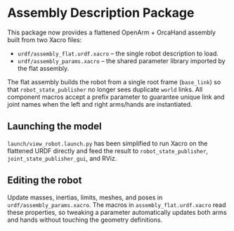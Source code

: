 # Assembly Description Package

This package now provides a flattened OpenArm + OrcaHand assembly built from two
Xacro files:

- `urdf/assembly_flat.urdf.xacro` – the single robot description to load.
- `urdf/assembly_params.xacro` – the shared parameter library imported by the
  flat assembly.

The flat assembly builds the robot from a single root frame (`base_link`) so
that `robot_state_publisher` no longer sees duplicate `world` links. All
component macros accept a prefix parameter to guarantee unique link and joint
names when the left and right arms/hands are instantiated.

## Launching the model

`launch/view_robot.launch.py` has been simplified to run Xacro on the flattened
URDF directly and feed the result to `robot_state_publisher`,
`joint_state_publisher_gui`, and RViz.

## Editing the robot

Update masses, inertias, limits, meshes, and poses in
`urdf/assembly_params.xacro`. The macros in `assembly_flat.urdf.xacro` read
these properties, so tweaking a parameter automatically updates both arms and
hands without touching the geometry definitions.

